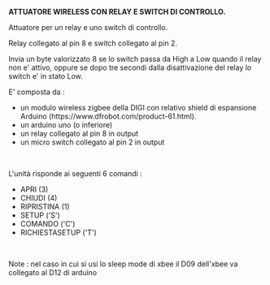 <strong>ATTUATORE WIRELESS CON RELAY E SWITCH DI CONTROLLO.</strong>

<p>Attuatore per un relay e uno switch di controllo.</p>
<p>Relay collegato al pin 8 e switch collegato al pin 2.</p>
<p>Invia un byte valorizzato 8 se lo switch passa da High a Low quando il relay non e' attivo, oppure se dopo tre secondi dalla disattivazione del relay lo switch e' in stato Low.</p>
E' composta da : <br>
<ul>
<li>un modulo wireless zigbee della DIGI con relativo shield di espansione Arduino (https://www.dfrobot.com/product-61.html).</li>
<li>un arduino uno (o inferiore)</li>
<li>un relay collegato al pin 8 in output</li>
<li>un micro switch collegato al pin 2 in output</li>
</ul>
<br>
<p>L'unità risponde ai seguenti 6 comandi : </p>
<p>
<ul>
<li>APRI (3)</li> 
<li>CHIUDI (4)</li>
<li>RIPRISTINA (1)</li>
<li>SETUP ('S')</li>
<li>COMANDO ('C')</li>
<li>RICHIESTASETUP ('T')</li>
</ul>
</p>
<br>
<p>Note : nel caso in cui si usi lo sleep mode di xbee il D09 dell'xbee va collegato al D12 di arduino</p>